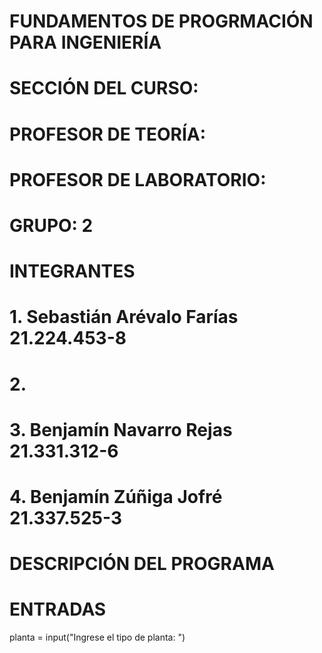 # FUNDAMENTOS DE PROGRMACIÓN PARA INGENIERÍA
# SECCIÓN DEL CURSO:
# PROFESOR DE TEORÍA:
# PROFESOR DE LABORATORIO:
# GRUPO: 2
# INTEGRANTES
# 1. Sebastián Arévalo Farías 21.224.453-8
# 2.
# 3. Benjamín Navarro Rejas 21.331.312-6
# 4. Benjamín Zúñiga Jofré 21.337.525-3
# DESCRIPCIÓN DEL PROGRAMA 

# ENTRADAS
planta = input("Ingrese el tipo de planta: ") 

